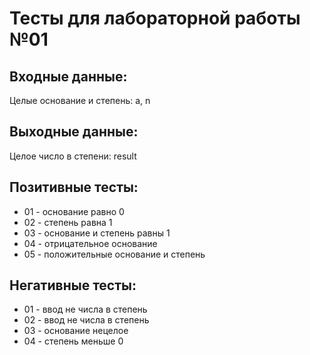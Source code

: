 # Тесты для лабораторной работы №01

## Входные данные:
Целые основание и степень: a, n

## Выходные данные:
Целое число в степени: result

## Позитивные тесты:
- 01 - основание равно 0
- 02 - степень равна 1
- 03 - основание и степень равны 1
- 04 - отрицательное основание
- 05 - положительные основание и степень

## Негативные тесты:
- 01 - ввод не числа в степень
- 02 - ввод не числа в степень
- 03 - основание нецелое
- 04 - степень меньше 0

